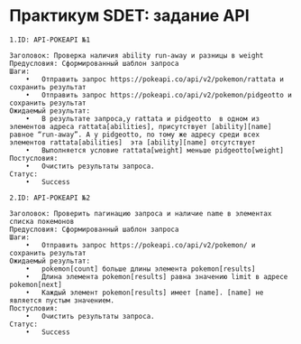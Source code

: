 # Практикум SDET: задание API
    1.ID: API-POKEAPI №1     

    Заголовок: Проверка наличия ability run-away и разницы в weight
    Предусловия: Сформированный шаблон запроса
    Шаги:
        •	Отправить запрос https://pokeapi.co/api/v2/pokemon/rattata и сохранить результат
        •	Отправить запрос https://pokeapi.co/api/v2/pokemon/pidgeotto и сохранить результат
    Ожидаемый результат:
        •	В результате запроса,у rattata и pidgeotto  в одном из элементов адреса rattata[abilities], присутствует [ability][name] равное “run-away”. А у pidgeotto, по тому же адресу среди всех элементов rattata[abilities]  эта [ability][name] отсутствует
        •	Выполняется условие rattata[weight] меньше pidgeotto[weight]
    Постусловия:
        •	Очистить результаты запроса.
    Статус:
        •	Success

    2.ID: API-POKEAPI №2

    Заголовок: Проверить пагинацию запроса и наличие name в элементах списка покемонов
    Предусловия: Сформированный шаблон запроса
    Шаги:
        •	Отправить запрос https://pokeapi.co/api/v2/pokemon/ и сохранить результат
    Ожидаемый результат:
        •	pokemon[count] больше длины элемента pokemon[results]
        •	Длина элемента pokemon[results] равна значению limit в адресе pokemon[next]
        •	Каждый элемент pokemon[results] имеет [name]. [name] не является пустым значением.
    Постусловия:
        •	Очистить результаты запроса.
    Статус:
        •	Success



